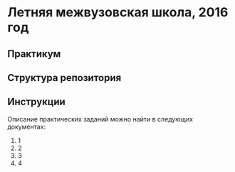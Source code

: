 # Летняя межвузовская школа, 2016 год

## Практикум


## Структура репозитория


## Инструкции

Описание практических заданий можно найти в следующих документах:

  1. 1
  1. 2
  1. 3
  1. 4

<!-- LINKS -->
